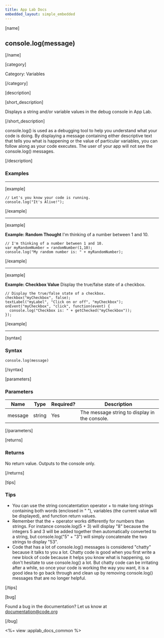 ```yaml
---
title: App Lab Docs
embedded_layout: simple_embedded
---
```


[name]

## console.log(message)

[/name]


[category]

Category: Variables

[/category]

[description]

[short_description]

Displays a string and/or variable values in the debug console in App Lab.

[/short_description]

console.log() is used as a debugging tool to help you understand what your code is doing.  By displaying a message containing either descriptive text that tells you what is happening or the value of particular variables, you can follow along as your code executes. The user of your app will not see the console.log() messages.

[/description]

### Examples
____________________________________________________

[example]

```
// Let's you know your code is running.
console.log("It's Alive!");
```

[/example]

____________________________________________________

[example]

**Example: Random Thought** I'm thinking of a number between 1 and 10.

```
// I'm thinking of a number between 1 and 10.
var myRandomNumber = randomNumber(1,10);
console.log("My random number is: " + myRandomNumber);
```

[/example]

____________________________________________________
[example]

**Example: Checkbox Value** Display the true/false state of a checkbox.

```
// Display the true/false state of a checkbox.
checkbox("myCheckbox", false);
textLabel("myLabel", "Click on or off", "myCheckbox");
onEvent("myCheckbox", "click", function(event) {
  console.log("Checkbox is: " + getChecked("myCheckbox"));
});
```

[/example]

____________________________________________________

[syntax]

### Syntax

```
console.log(message)
```

[/syntax]

[parameters]

### Parameters

| Name  | Type | Required? | Description |
|-----------------|------|-----------|-------------|
| message | string | Yes | The message string to display in the console.  |

[/parameters]

[returns]

### Returns
No return value. Outputs to the console only.

[/returns]

[tips]

### Tips

- You can use the string concatentation operator + to make long strings containing both words (enclosed in " "), variables (the current value will be displayed), and function return values.
- Remember that the + operator works differently for numbers than strings.  For instance console.log(5 + 3) will display "8" because the integers 5 and 3 will be added together then automatically converted to a string, but console.log("5" + "3") will simply concatenate the two strings to display "53".
- Code that has a lot of console.log() messages is considered "chatty" because it talks to you a lot. Chatty code is good when you first write a new block of code because it helps you know what is happening, so don't hesitate to use console.log() a lot.  But chatty code can be irritating after a while, so once your code is working the way you want, it is a good idea to go back through and clean up by removing console.log() messages that are no longer helpful.

[/tips]

[bug]

Found a bug in the documentation? Let us know at documentation@code.org

[/bug]

<%= view :applab_docs_common %>
